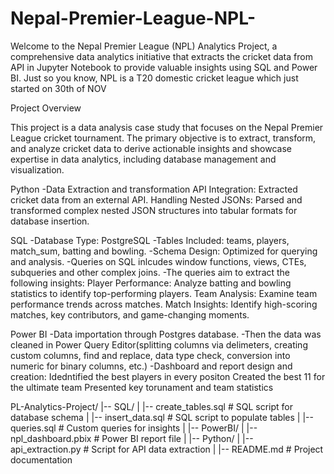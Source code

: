 # Nepal-Premier-League-NPL-
Welcome to the Nepal Premier League (NPL) Analytics Project, a comprehensive data analytics initiative that extracts the cricket data from API in Jupyter Notebook to provide valuable insights using SQL and Power BI. Just so you know, NPL is a T20 domestic cricket league which just started on 30th of NOV

Project Overview

This project is a data analysis case study that focuses on the Nepal Premier League cricket tournament. The primary objective is to extract, transform, and analyze cricket data to derive actionable insights and showcase expertise in data analytics, including database management and visualization.

Python
-Data Extraction and transformation
   API Integration: Extracted cricket data from an external API.
   Handling Nested JSONs: Parsed and transformed complex nested JSON structures into tabular formats for database insertion.

SQL
-Database Type: PostgreSQL
-Tables Included: teams, players, match_sum, batting and bowling.
-Schema Design: Optimized for querying and analysis.
-Queries on SQL inlcudes window functions, views, CTEs, subqueries and other complex joins. 
-The queries aim to extract the following insights:
   Player Performance: Analyze batting and bowling statistics to identify top-performing players.
   Team Analysis: Examine team performance trends across matches.
   Match Insights: Identify high-scoring matches, key contributors, and game-changing moments.

Power BI
-Data importation through Postgres database.
-Then the data was cleaned in Power Query Editor(splitting columns via delimeters, creating custom columns, find and replace, data type check, conversion into numeric for binary 
 columns, etc.)
-Dashboard and report design and creation:
  Idedntified the best players in every positon
  Created the best 11 for the ultimate team
  Presented key torunament and team statistics 


PL-Analytics-Project/
|-- SQL/
|   |-- create_tables.sql    # SQL script for database schema
|   |-- insert_data.sql      # SQL script to populate tables
|   |-- queries.sql          # Custom queries for insights
|
|-- PowerBI/
|   |-- npl_dashboard.pbix   # Power BI report file
|
|-- Python/
|   |-- api_extraction.py    # Script for API data extraction
|
|-- README.md                # Project documentation



